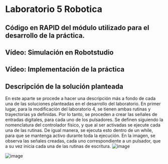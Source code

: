 # Laboratorio 5 Robotica

## Código en RAPID del módulo utilizado para el desarrollo de la práctica.

## Vídeo: Simulación en Robotstudio 

## Vídeo: Implementación de la práctica

## Descripción de la solución planteada
En este aparte se procede a hacer una descripción más a fondo de cada una de las soluciones planteadas en el desarrollo del laboratorio. En primer lugar, para la modificación del laboratorio 4, se tienen ambas rutinas y trayectorias ya definidas. Por lo tanto, se proceden a crear las señales de entradas digitales, para cada uno de los pulsadores. Se definen siguiendo la nomenclatura del controlador físico, y que al ser activadas se ejecute cada una de las rutinas. De igual manera, se ejecuta esto dentro de un while, para que se mantenga activo durante toda la ejecución. En la imagen, se observa las señales creadas, cada uno correspondiente a un pulsador, que a su vez inicia cada una de las rutinas de escritura.
![image](https://user-images.githubusercontent.com/36159469/177079178-93a915f3-d787-4d53-9aef-5d9db496744d.png)



![image](https://user-images.githubusercontent.com/36159469/177079161-ead83cb2-f181-46cd-84e8-a11a267e18b0.png)


